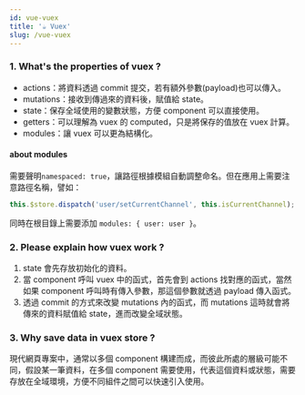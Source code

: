 ```yaml
---
id: vue-vuex
title: '☕ Vuex'
slug: /vue-vuex
---
```


### 1. What's the properties of vuex ?

- actions：將資料透過 commit 提交，若有額外參數(payload)也可以傳入。
- mutations：接收到傳過來的資料後，賦值給 state。
- state：保存全域使用的變數狀態，方便 component 可以直接使用。
- getters：可以理解為 vuex 的 computed，只是將保存的值放在 vuex 計算。
- modules：讓 vuex 可以更為結構化。

#### about modules

需要聲明`namespaced: true`，讓路徑根據模組自動調整命名。但在應用上需要注意路徑名稱，譬如：

```js
this.$store.dispatch('user/setCurrentChannel', this.isCurrentChannel);
```

同時在根目錄上需要添加 `modules: { user: user }`。

### 2. Please explain how vuex work ?

1. state 會先存放初始化的資料。
2. 當 component 呼叫 vuex 中的函式，首先會到 actions 找對應的函式，當然如果 component 呼叫時有傳入參數，那這個參數就透過 payload 傳入函式。
3. 透過 commit 的方式來改變 mutations 內的函式，而 mutations 這時就會將傳來的資料賦值給 state，進而改變全域狀態。

### 3. Why save data in vuex store ?

現代網頁專案中，通常以多個 component 構建而成，而彼此所處的層級可能不同，假設某一筆資料，在多個 component 需要使用，代表這個資料或狀態，需要存放在全域環境，方便不同組件之間可以快速引入使用。
